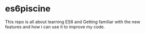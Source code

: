 # es6piscine
This repo is all about learning ES6 and Getting familiar with the new features and how i can use it  to improve my code. 
